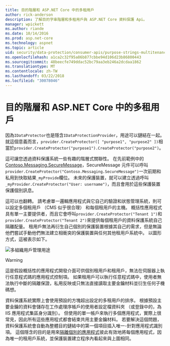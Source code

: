 ```yaml
---
title: 目的階層和 ASP.NET Core 中的多租用戶
author: rick-anderson
description: 了解目的字串階層和多租用戶與 ASP.NET Core 資料保護 Api。
manager: wpickett
ms.author: riande
ms.date: 10/14/2016
ms.prod: asp.net-core
ms.technology: aspnet
ms.topic: article
uid: security/data-protection/consumer-apis/purpose-strings-multitenancy
ms.openlocfilehash: a1ca2c32f95a86b877cbbe94d106d23b86800443
ms.sourcegitcommit: 48beecfe749ddac52bc79aa3eb246a2dcdaa1862
ms.translationtype: MT
ms.contentlocale: zh-TW
ms.lasthandoff: 03/22/2018
ms.locfileid: "30078046"
---
```

# <a name="purpose-hierarchy-and-multi-tenancy-in-aspnet-core"></a>目的階層和 ASP.NET Core 中的多租用戶

因為`IDataProtector`也是隱含`IDataProtectionProvider`，用途可以鏈結在一起。 就這個意義而言，`provider.CreateProtector([ "purpose1", "purpose2" ])`相當於`provider.CreateProtector("purpose1").CreateProtector("purpose2")`。

這可讓您透過資料保護系統一些有趣的階層式關聯性。 在先前範例中的[Contoso.Messaging.SecureMessage](xref:security/data-protection/consumer-apis/purpose-strings#data-protection-contoso-purpose)，SecureMessage 元件可以呼叫`provider.CreateProtector("Contoso.Messaging.SecureMessage")`一次前期和私用到快取結果`_myProvide`欄位。 未來的保護裝置，就可以建立透過呼叫`_myProvider.CreateProtector("User: username")`，而且會用於這些保護裝置保護個別訊息。

這可以也翻轉。 請考慮單一邏輯應用程式與它自己的驗證和狀態管理系統，則可以設定多個租用戶 （CMS 似乎很合理） 和每個租用戶的主機。 概括性應用程式具有單一主要提供者，而且它會呼叫`provider.CreateProtector("Tenant 1")`和`provider.CreateProtector("Tenant 2")`來提供每個租用戶的資料保護系統自己隔離配量。 租用戶無法再衍生自己個別的保護裝置根據其自己的需求，但是無論他們嘗試手動他們無法建立相衝突的保護裝置與任何其他租用戶系統中。 以圖形方式，這被表示如下。

![多組織用戶管理用途](purpose-strings-multitenancy/_static/purposes-multi-tenancy.png)

>[!WARNING]
> 這是假設概括性的應用程式開發介面可供個別租用戶和租用戶，無法在伺服器上執行任意程式碼的應用程式控制項。 如果租用戶可以執行任意程式碼中，使用者無法執行中斷的隔離保證，私用反映或只無法直接讀取主要金鑰材料並衍生任何子機碼想。

資料保護系統實際上會使用預設的方塊超出設定的多租用戶的排序。 根據預設主要金鑰的資料會儲存在工作處理序帳戶的使用者設定檔資料夾 （或登錄中的，為 IIS 應用程式集區身分識別）。 但使用的單一帳戶來執行多個應用程式，實際上很常見，因此所有這些應用程式都會結束共用主要金鑰材料。 若要解決這個問題，資料保護系統會自動為整體目的鏈結中的第一個項目插入唯一-針對應用程式識別項。 這個隱含的目的是用來[隔離個別的應用程式](xref:security/data-protection/configuration/overview#per-application-isolation)彼此有效地將每個應用程式，因為唯一的租用戶系統，並保護裝置建立程序內看起來與上圖相同。
